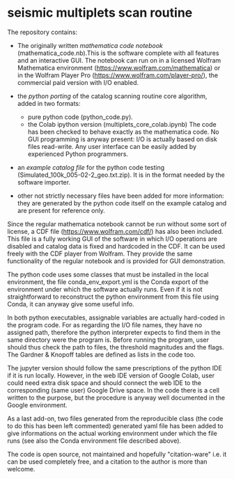 # seismic multiplets scan routine

The repository contains:

* The originally written *mathematica code notebook* (mathematica_code.nb).This is the software complete with all features and an interactive GUI. The notebook can run on in a licensed Wolfram Mathematica environment (https://www.wolfram.com/mathematica) or in the Wolfram Player Pro (https://www.wolfram.com/player-pro/), the commercial paid version with I/O enabled.

* the *python porting* of the catalog scanning routine core algorithm, added in two formats: 
   * pure python code (python_code.py).
   * the Colab ipython version (multiplets_core_colab.ipynb)
 The code has been checked to behave exactly as the mathematica code. No GUI programming is anyway present: I/O is actually based on disk files read-write. Any user interface can be easily added by experienced Python programmers. 

* an *example catalog file* for the python code testing (Simulated_100k_005-02-2_geo.txt.zip). It is in the format needed by the software importer. 

* other not strictly necessary files have been added for more information: they are generated by the python code itself on the example catalog and are present for reference only.

Since the regular mathematica notebook cannot be run without some sort of license, a CDF file (https://www.wolfram.com/cdf/) has also been included. This file is a fully working GUI of the software in which I/O operations are disabled and catalog data is fixed and hardcoded in the CDF. It can be used freely with the CDF player from Wolfram. They provide the same functionality of the regular notebook and is provided for GUI demonstration.

The python code uses some classes that must be installed in the local environment, the file conda_env_export.yml is the Conda export of the environment under which the software actually runs. Even if it is not straightforward to reconstruct the python environment from this file using Conda, it can anyway give some useful info.

In both python executables, assignable variables are actually hard-coded in the program code. For as regarding the I/O file names, they have no assigned path, therefore the python interpreter expects to find them in the same directory were the program is. Before running the program, user should thus check the path to files, the threshold magnitudes and the flags. The Gardner & Knopoff tables are defined as lists in the code too.

The jupyter version should follow the same prescriptions of the python IDE if it is run locally. However, in the web IDE version of Google Colab, user could need extra disk space and should connect the web IDE to the corresponding (same user) Google Drive space. In the code there is a cell written to the purpose, but the procedure is anyway well documented in the Google environment.

As a last add-on, two files generated from the reproducible class (the code to do this has been left commented) generated yaml file has been added to give informations on the actual working environment under which the file runs (see also the Conda environment file described above).

The code is open source, not maintained and hopefully "citation-ware" i.e. it can be used completely free, and a citation to the author is more than welcome.
